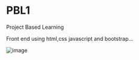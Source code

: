 # PBL1
Project Based Learning

Front end using html,css javascript and bootstrap...


![image](https://github.com/Omkar090804/PBL1/assets/142470834/bfa483d2-31ef-4b4d-ba53-63e153f85190)


